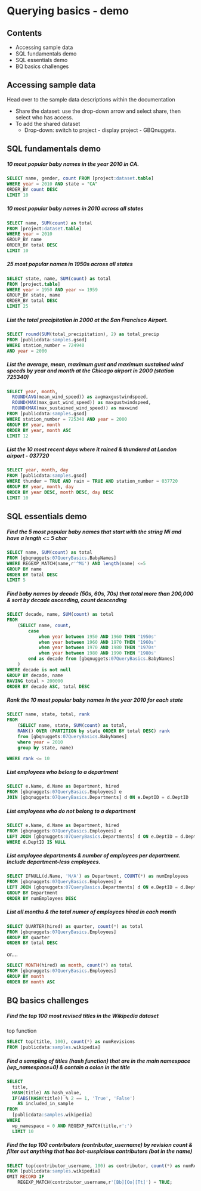 # Querying basics - demo

## Contents

- Accessing sample data
- SQL fundamentals demo
- SQL essentials demo
- BQ basics challenges

## Accessing sample data

Head over to the sample data descriptions within the documentation

- Share the dataset: use the drop-down arrow and select share, then select who has access. 
- To add the shared dataset
	- Drop-down: switch to project - display project - GBQnuggets.


## SQL fundamentals demo


##### 10 most popular baby names in the year 2010 in CA.

```sql
SELECT name, gender, count FROM [project:dataset.table]
WHERE year = 2010 AND state = "CA"
ORDER_BY count DESC
LIMIT 10
```

##### 10 most popular baby names in 2010 across all states

```sql
SELECT name, SUM(count) as total 
FROM [project:dataset.table]
WHERE year = 2010
GROUP_BY name
ORDER_BY total DESC
LIMIT 10
```

##### 25 most popular names in 1950s across all states

```sql
SELECT state, name, SUM(count) as total 
FROM [project.table]
WHERE year > 1950 AND year <= 1959
GROUP_BY state, name
ORDER_BY total DESC
LIMIT 25
```

##### List the total precipitation in 2000 at the San Francisco Airport.

```sql
SELECT round(SUM(total_precipitation), 2) as total_precip 
FROM [publicdata:samples.gsod]
WHERE station_number = 724940
AND year = 2000
```

##### List the average, mean, maximum gust and maximum sustained wind speeds by year and month at the Chicago airport in 2000 (station 725340)

```sql
SELECT year, month,
  ROUND(AVG(mean_wind_speed)) as avgmaxgustwindspeed, 
  ROUND(MAX(max_gust_wind_speed)) as maxgustwindspeed,
  ROUND(MAX(max_sustained_wind_speed)) as maxwind
FROM [publicdata:samples.gsod]
WHERE station_number = 725340 AND year = 2000
GROUP BY year, month
ORDER BY year, month ASC
LIMIT 12
```

##### List the 10 most recent days where it rained & thundered at London airport - 037720

```sql
SELECT year, month, day
FROM [publicdata:samples.gsod]
WHERE thunder = TRUE AND rain = TRUE AND station_number = 037720
GROUP BY year, month, day
ORDER BY year DESC, month DESC, day DESC
LIMIT 10

```

## SQL essentials demo

##### Find the 5 most popular baby names that start with the string Mi and have a length <= 5 char

```sql
SELECT name, SUM(count) as total
FROM [gbqnuggets:07QueryBasics.BabyNames] 
WHERE REGEXP_MATCH(name,r'^Mi') AND length(name) <=5
GROUP BY name
ORDER BY total DESC
LIMIT 5
```

##### Find baby names by decade (50s, 60s, 70s) that total more than 200,000 & sort by decade ascending, count descending

```sql
SELECT decade, name, SUM(count) as total
FROM 
	(SELECT name, count,
		case
			when year between 1950 AND 1960 THEN '1950s'
			when year between 1960 AND 1970 THEN '1960s'
			when year between 1970 AND 1980 THEN '1970s'
			when year between 1980 AND 1990 THEN '1980s'
		end as decade from [gbqnuggets:07QueryBasics.BabyNames]
	)
WHERE decade is not null
GROUP BY decade, name
HAVING total > 200000
ORDER BY decade ASC, total DESC
```

##### Rank the 10 most popular baby names in the year 2010 for each state

```sql
SELECT name, state, total, rank
FROM
	(SELECT name, state, SUM(count) as total,
	RANK() OVER (PARTITION by state ORDER BY total DESC) rank
	from [gbqnuggets:07QueryBasics.BabyNames]
	where year = 2010
	group by state, name)

WHERE rank <= 10
```

##### List employees who belong to a department

```sql
SELECT e.Name, d.Name as Department, hired 
FROM [gbqnuggets:07QueryBasics.Employees] e
JOIN [gbqnuggets:07QueryBasics.Departments] d ON e.DeptID = d.DeptID
```

##### List employees who do not belong to a department

```sql
SELECT e.Name, d.Name as Department, hired 
FROM [gbqnuggets:07QueryBasics.Employees] e
LEFT JOIN [gbqnuggets:07QueryBasics.Departments] d ON e.DeptID = d.DeptID
WHERE d.DeptID IS NULL
```

##### List employee departments & number of employees per department. Include department-less employees.

```sql
SELECT IFNULL(d.Name, 'N/A') as Department, COUNT(*) as numEmployees
FROM [gbqnuggets:07QueryBasics.Employees] e
LEFT JOIN [gbqnuggets:07QueryBasics.Departments] d ON e.DeptID = d.DeptID
GROUP BY Department
ORDER BY numEmployees DESC
```

##### List all months & the total numer of employees hired in each month

```sql
SELECT QUARTER(hired) as quarter, count(*) as total
FROM [gbqnuggets:07QueryBasics.Employees]
GROUP BY quarter
ORDER BY total DESC
```

or....

```sql
SELECT MONTH(hired) as month, count(*) as total
FROM [gbqnuggets:07QueryBasics.Employees]
GROUP BY month
ORDER BY month ASC
```

## BQ basics challenges

##### Find the top 100 most revised titles in the Wikipedia dataset
top function

```sql
SELECT top(title, 100), count(*) as numRevisions
FROM [publicdata:samples.wikipedia]
```

##### Find a sampling of titles (hash function) that are in the main namespace (wp_namespace=0) & contain a colon in the title

```sql
SELECT
  title,
  HASH(title) AS hash_value,
  IF(ABS(HASH(title)) % 2 == 1, 'True', 'False') 
    AS included_in_sample
FROM
  [publicdata:samples.wikipedia]
WHERE
  wp_namespace = 0 AND REGEXP_MATCH(title,r':') 
  LIMIT 10
```

##### Find the top 100 contributors (contributor_username) by revision count & filter out anything that has bot-suspicious contributors (bot in the name)

```sql
SELECT top(contributor_username, 100) as contributor, count(*) as numRevisions
FROM [publicdata:samples.wikipedia]
OMIT RECORD IF 
	REGEXP_MATCH(contributor_username,r'[Bb][Oo][Tt]') = TRUE;

```